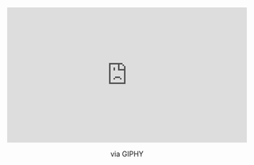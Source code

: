 
<div id="header" align="center">
    <iframe src="https://giphy.com/embed/4OAxDXv4RdUeg38JYi" width="480" height="270" frameBorder="0" class="giphy-embed" allowFullScreen></iframe><p><ahref="https://giphy.com/gifs/hacker-hack-hacking-4OAxDXv4RdUeg38JYi">via GIPHY</a></p>
</div>
  
